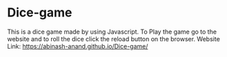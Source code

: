 # Dice-game
This is a dice game made by using Javascript.
To Play the game go to the website and to roll the dice click the reload button on the browser.
Website Link: https://abinash-anand.github.io/Dice-game/
